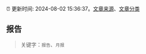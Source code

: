 :alarm_clock: 更新时间: 2024-08-02 15:36:37。[文章来源](/README.md)、[文章分类](/TAGS.md)

## 报告


> 关键字：`报告`、`月报`



